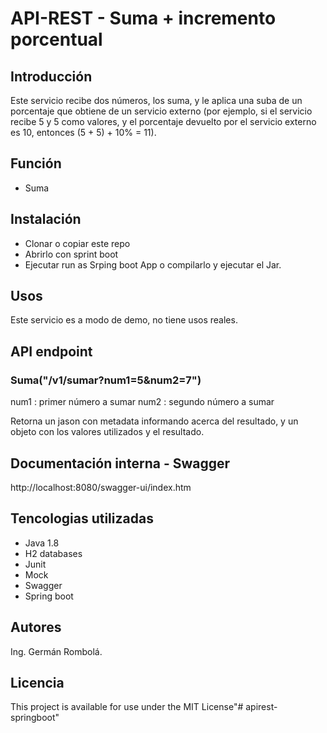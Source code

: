 # API-REST - Suma + incremento porcentual

## Introducción
Este servicio recibe dos números, los suma, y le aplica una suba de un porcentaje que obtiene de un servicio externo (por ejemplo, si el servicio recibe 5 y 5 como valores, y el porcentaje devuelto por el servicio externo es 10, entonces (5 + 5) + 10% = 11). 

## Función

* Suma



## Instalación

* Clonar o copiar este repo
* Abrirlo con sprint boot
* Ejecutar run as  Srping boot App o compilarlo y ejecutar el Jar.

## Usos
Este servicio es a modo de demo, no tiene usos reales. 

## API endpoint
### Suma("/v1/sumar?num1=5&num2=7")

num1 : primer número a sumar
num2 : segundo número a sumar

Retorna un jason con metadata informando acerca del resultado, y un objeto con los valores utilizados y el resultado.

## Documentación interna - Swagger
http://localhost:8080/swagger-ui/index.htm


## Tencologias utilizadas

* Java 1.8
* H2 databases
* Junit
* Mock
* Swagger
* Spring boot


## Autores
Ing. Germán Rombolá.


## Licencia
This project is available for use under the MIT License"# apirest-springboot" 
